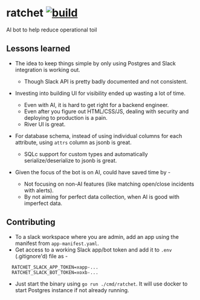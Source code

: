 # ratchet [![build](https://github.com/dynoinc/ratchet/actions/workflows/build.yml/badge.svg?branch=main)](https://github.com/dynoinc/ratchet/actions/workflows/build.yml)

AI bot to help reduce operational toil

## Lessons learned

* The idea to keep things simple by only using Postgres and Slack integration is working out.
  * Though Slack API is pretty badly documented and not consistent.
  
* Investing into building UI for visibility ended up wasting a lot of time. 
  * Even with AI, it is hard to get right for a backend engineer.
  * Even after you figure out HTML/CSS/JS, dealing with security and deploying to production is a pain.
  * River UI is great. 

* For database schema, instead of using individual columns for each attribute, using `attrs` column as jsonb is great.
  * SQLc support for custom types and automatically serialize/deserialize to jsonb is great.

* Given the focus of the bot is on AI, could have saved time by - 
  * Not focusing on non-AI features (like matching open/close incidents with alerts).
  * By not aiming for perfect data collection, when AI is good with imperfect data.

## Contributing

* To a slack workspace where you are admin, add an app using the manifest from `app-manifest.yaml`.
* Get access to a working Slack app/bot token and add it to `.env` (.gitignore'd) file as -

```
  RATCHET_SLACK_APP_TOKEN=xapp-...
  RATCHET_SLACK_BOT_TOKEN=xoxb-...
```

* Just start the binary using `go run ./cmd/ratchet`. It will use docker to start Postgres instance if not already running.
